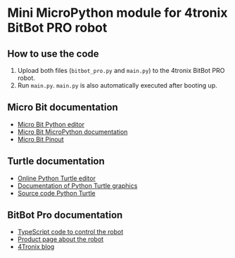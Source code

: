# Mini MicroPython module for 4tronix BitBot PRO robot

## How to use the code

1. Upload both files (`bitbot_pro.py` and `main.py`) to the 4tronix BitBot PRO robot.
2. Run `main.py`. `main.py` is also automatically executed after booting up.

## Micro Bit documentation

* [Micro Bit Python editor](https://python.microbit.org/v/3)
* [Micro Bit MicroPython documentation](https://microbit-micropython.readthedocs.io/en/stable/)
* [Micro Bit Pinout](https://microbit.pinout.xyz/)

## Turtle documentation

* [Online Python Turtle editor](https://trinket.io/turtle)
* [Documentation of Python Turtle graphics](https://docs.python.org/3/library/turtle.html)
* [Source code Python Turtle](https://github.com/python/cpython/blob/3.13/Lib/turtle.py)

## BitBot Pro documentation

* [TypeScript code to control the robot](https://github.com/4tronix/BitBot/blob/master/bitbot.ts)
* [Product page about the robot](https://4tronix.co.uk/bitbotpro/)
* [4Tronix blog](https://4tronix.co.uk/blog/?s=bitbot)
